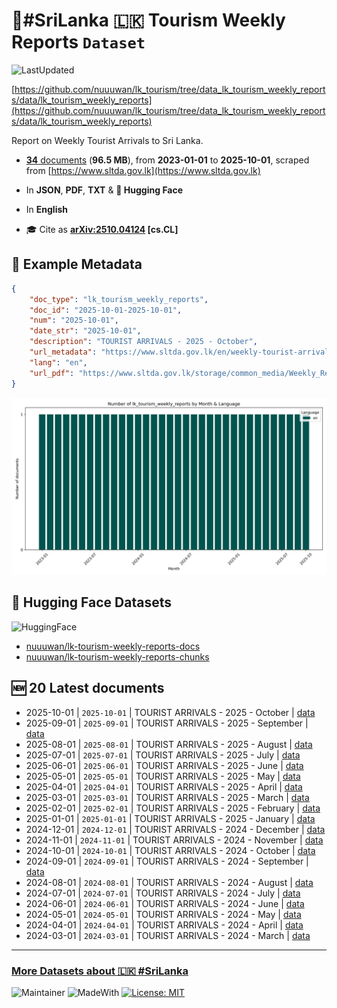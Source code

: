 # 🌴#SriLanka 🇱🇰 Tourism Weekly Reports `Dataset`

![LastUpdated](https://img.shields.io/badge/last_updated-2025--10--14_18:43:07-green)

[https://github.com/nuuuwan/lk_tourism/tree/data_lk_tourism_weekly_reports/data/lk_tourism_weekly_reports](https://github.com/nuuuwan/lk_tourism/tree/data_lk_tourism_weekly_reports/data/lk_tourism_weekly_reports)

Report on Weekly Tourist Arrivals to Sri Lanka.

- [**34** documents](https://github.com/nuuuwan/lk_tourism/tree/data_lk_tourism_weekly_reports/data/lk_tourism_weekly_reports) (**96.5 MB**), from **2023-01-01** to **2025-10-01**, scraped from [https://www.sltda.gov.lk](https://www.sltda.gov.lk)

- In **JSON**, **PDF**, **TXT** & **🤗 Hugging Face**

- In **English**

- 🎓 Cite as **[arXiv:2510.04124](https://arxiv.org/abs/2510.04124) [cs.CL]**

## 📝 Example Metadata

```json
{
    "doc_type": "lk_tourism_weekly_reports",
    "doc_id": "2025-10-01-2025-10-01",
    "num": "2025-10-01",
    "date_str": "2025-10-01",
    "description": "TOURIST ARRIVALS - 2025 - October",
    "url_metadata": "https://www.sltda.gov.lk/en/weekly-tourist-arrivals-reports-2025",
    "lang": "en",
    "url_pdf": "https://www.sltda.gov.lk/storage/common_media/Weekly_Report_1st_to_6th_October_2025.pdf"
}
```

![Chart](https://raw.githubusercontent.com/nuuuwan/lk_tourism/refs/heads/data_lk_tourism_weekly_reports/data/lk_tourism_weekly_reports/docs_by_month_and_lang.png)

## 🤗 Hugging Face Datasets

![HuggingFace](https://img.shields.io/badge/-HuggingFace-FDEE21?style=for-the-badge&logo=HuggingFace)

- [nuuuwan/lk-tourism-weekly-reports-docs](https://huggingface.co/datasets/nuuuwan/lk-tourism-weekly-reports-docs)
- [nuuuwan/lk-tourism-weekly-reports-chunks](https://huggingface.co/datasets/nuuuwan/lk-tourism-weekly-reports-chunks)

## 🆕 20 Latest documents

- 2025-10-01 | `2025-10-01` | TOURIST ARRIVALS - 2025 - October | [data](https://github.com/nuuuwan/lk_tourism/tree/data_lk_tourism_weekly_reports/data/lk_tourism_weekly_reports/2020s/2025/2025-10-01-2025-10-01)
- 2025-09-01 | `2025-09-01` | TOURIST ARRIVALS - 2025 - September | [data](https://github.com/nuuuwan/lk_tourism/tree/data_lk_tourism_weekly_reports/data/lk_tourism_weekly_reports/2020s/2025/2025-09-01-2025-09-01)
- 2025-08-01 | `2025-08-01` | TOURIST ARRIVALS - 2025 - August | [data](https://github.com/nuuuwan/lk_tourism/tree/data_lk_tourism_weekly_reports/data/lk_tourism_weekly_reports/2020s/2025/2025-08-01-2025-08-01)
- 2025-07-01 | `2025-07-01` | TOURIST ARRIVALS - 2025 - July | [data](https://github.com/nuuuwan/lk_tourism/tree/data_lk_tourism_weekly_reports/data/lk_tourism_weekly_reports/2020s/2025/2025-07-01-2025-07-01)
- 2025-06-01 | `2025-06-01` | TOURIST ARRIVALS - 2025 - June | [data](https://github.com/nuuuwan/lk_tourism/tree/data_lk_tourism_weekly_reports/data/lk_tourism_weekly_reports/2020s/2025/2025-06-01-2025-06-01)
- 2025-05-01 | `2025-05-01` | TOURIST ARRIVALS - 2025 - May | [data](https://github.com/nuuuwan/lk_tourism/tree/data_lk_tourism_weekly_reports/data/lk_tourism_weekly_reports/2020s/2025/2025-05-01-2025-05-01)
- 2025-04-01 | `2025-04-01` | TOURIST ARRIVALS - 2025 - April | [data](https://github.com/nuuuwan/lk_tourism/tree/data_lk_tourism_weekly_reports/data/lk_tourism_weekly_reports/2020s/2025/2025-04-01-2025-04-01)
- 2025-03-01 | `2025-03-01` | TOURIST ARRIVALS - 2025 - March | [data](https://github.com/nuuuwan/lk_tourism/tree/data_lk_tourism_weekly_reports/data/lk_tourism_weekly_reports/2020s/2025/2025-03-01-2025-03-01)
- 2025-02-01 | `2025-02-01` | TOURIST ARRIVALS - 2025 - February | [data](https://github.com/nuuuwan/lk_tourism/tree/data_lk_tourism_weekly_reports/data/lk_tourism_weekly_reports/2020s/2025/2025-02-01-2025-02-01)
- 2025-01-01 | `2025-01-01` | TOURIST ARRIVALS - 2025 - January | [data](https://github.com/nuuuwan/lk_tourism/tree/data_lk_tourism_weekly_reports/data/lk_tourism_weekly_reports/2020s/2025/2025-01-01-2025-01-01)
- 2024-12-01 | `2024-12-01` | TOURIST ARRIVALS - 2024 - December | [data](https://github.com/nuuuwan/lk_tourism/tree/data_lk_tourism_weekly_reports/data/lk_tourism_weekly_reports/2020s/2024/2024-12-01-2024-12-01)
- 2024-11-01 | `2024-11-01` | TOURIST ARRIVALS - 2024 - November | [data](https://github.com/nuuuwan/lk_tourism/tree/data_lk_tourism_weekly_reports/data/lk_tourism_weekly_reports/2020s/2024/2024-11-01-2024-11-01)
- 2024-10-01 | `2024-10-01` | TOURIST ARRIVALS - 2024 - October | [data](https://github.com/nuuuwan/lk_tourism/tree/data_lk_tourism_weekly_reports/data/lk_tourism_weekly_reports/2020s/2024/2024-10-01-2024-10-01)
- 2024-09-01 | `2024-09-01` | TOURIST ARRIVALS - 2024 - September | [data](https://github.com/nuuuwan/lk_tourism/tree/data_lk_tourism_weekly_reports/data/lk_tourism_weekly_reports/2020s/2024/2024-09-01-2024-09-01)
- 2024-08-01 | `2024-08-01` | TOURIST ARRIVALS - 2024 - August | [data](https://github.com/nuuuwan/lk_tourism/tree/data_lk_tourism_weekly_reports/data/lk_tourism_weekly_reports/2020s/2024/2024-08-01-2024-08-01)
- 2024-07-01 | `2024-07-01` | TOURIST ARRIVALS - 2024 - July | [data](https://github.com/nuuuwan/lk_tourism/tree/data_lk_tourism_weekly_reports/data/lk_tourism_weekly_reports/2020s/2024/2024-07-01-2024-07-01)
- 2024-06-01 | `2024-06-01` | TOURIST ARRIVALS - 2024 - June | [data](https://github.com/nuuuwan/lk_tourism/tree/data_lk_tourism_weekly_reports/data/lk_tourism_weekly_reports/2020s/2024/2024-06-01-2024-06-01)
- 2024-05-01 | `2024-05-01` | TOURIST ARRIVALS - 2024 - May | [data](https://github.com/nuuuwan/lk_tourism/tree/data_lk_tourism_weekly_reports/data/lk_tourism_weekly_reports/2020s/2024/2024-05-01-2024-05-01)
- 2024-04-01 | `2024-04-01` | TOURIST ARRIVALS - 2024 - April | [data](https://github.com/nuuuwan/lk_tourism/tree/data_lk_tourism_weekly_reports/data/lk_tourism_weekly_reports/2020s/2024/2024-04-01-2024-04-01)
- 2024-03-01 | `2024-03-01` | TOURIST ARRIVALS - 2024 - March | [data](https://github.com/nuuuwan/lk_tourism/tree/data_lk_tourism_weekly_reports/data/lk_tourism_weekly_reports/2020s/2024/2024-03-01-2024-03-01)

---

### [More Datasets about 🇱🇰 #SriLanka](https://github.com/nuuuwan/lk_datasets)

![Maintainer](https://img.shields.io/badge/maintainer-nuuuwan-red)
![MadeWith](https://img.shields.io/badge/made_with-python-blue)
[![License: MIT](https://img.shields.io/badge/License-MIT-yellow.svg)](https://opensource.org/licenses/MIT)
